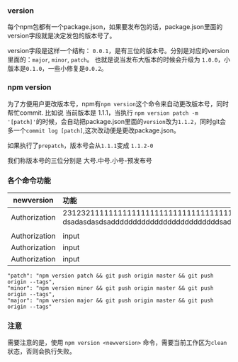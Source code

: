 [ pixiv: i dont know]: # "http://xlzy520.cn/Rem/illustration/Rem/6.jpg"

### version
每个npm包都有一个package.json，如果要发布包的话，package.json里面的version字段就是决定发包的版本号了。

version字段是这样一个结构： `0.0.1`，是有三位的版本号。分别是对应的version里面的：`major`, `minor`, `patch`。
也就是说当发布大版本的时候会升级为 `1.0.0`，小版本是`0.1.0`，一些小修复是`0.0.2`。

### npm version
为了方便用户更改版本号，npm有`npm version`这个命令来自动更改版本号，同时帮忙commit.
比如说 当前版本是 1.1.1，当执行 `npm version patch -m '[patch]'`的时候，会自动把package.json里面的`version`改为`1.1.2`，同时git会多一个`commit log [patch]`,这次改动便是更改package.json。

如果执行了`prepatch`，版本号会从`1.1.1`变成 `1.1.2-0`

我们称版本号的三位分别是  大号.中号.小号-预发布号

### 各个命令功能
|  newversion   | 功能                                                         |
| :-----------: | :----------------------------------------------------------- |
| Authorization | 2312321111111111111111111111111111111111111111<br>dsadasdasdsadddddddddddddddddddddddddsadadsa |
|               |                                                              |
| Authorization | input                                                        |
| Authorization | input                                                        |
| Authorization | input                                                        |



```shell
"patch": "npm version patch && git push origin master && git push origin --tags",
"minor": "npm version minor && git push origin master && git push origin --tags",
"major": "npm version major && git push origin master && git push origin --tags"
```
### 注意
需要注意的是，使用 `npm version <newversion>` 命令，需要当前工作区为`clean`状态，否则会执行失败。
